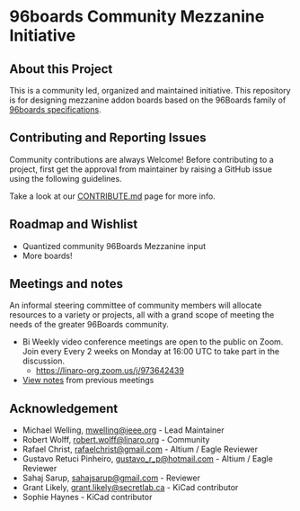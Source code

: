 # 96boards Community Mezzanine Initiative

## About this Project

This is a community led, organized and maintained initiative. This repository is for designing mezzanine addon boards based on the 96Boards family of [96boards specifications](https://www.96boards.org/specifications/).

## Contributing and Reporting Issues

Community contributions are always Welcome! Before contributing to a project, first get the approval from maintainer by raising a GitHub issue using the following guidelines.

Take a look at our [CONTRIBUTE.md](CONTRIBUTE.md) page for more info.

## Roadmap and Wishlist

- Quantized community 96Boards Mezzanine input
- More boards!

## Meetings and notes

An informal steering committee of community members will allocate resources to a variety or projects, all with a grand scope of meeting the needs of the greater 96Boards community.

-  Bi Weekly video conference meetings are open to the public on Zoom. Join every Every 2 weeks on Monday at 16:00 UTC to take part in the discussion.
   - https://linaro-org.zoom.us/j/973642439
- [View notes](https://github.com/96boards/mezzanine-community/issues?q=is%3Aissue+is%3Aopen+label%3AMeeting) from previous meetings

## Acknowledgement

- Michael Welling, mwelling@ieee.org - Lead Maintainer
- Robert Wolff, robert.wolff@linaro.org - Community
- Rafael Christ, rafaelchrist@gmail.com - Altium / Eagle Reviewer
- Gustavo Retuci Pinheiro, gustavo_r_p@hotmail.com - Altium / Eagle Reviewer
- Sahaj Sarup, sahajsarup@gmail.com - Reviewer
- Grant Likely, grant.likely@secretlab.ca - KiCad contributor
- Sophie Haynes - KiCad contributor
